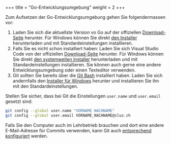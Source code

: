 +++
title = "Go-Entwicklungsumgebung"
weight = 2
+++

Zum Aufsetzen der Go-Entwicklungsumgebung gehen Sie folgendermassen vor:

1. Laden Sie sich die aktuellste Version vo Go auf der offiziellen
   [Download-Seite](https://go.dev/dl/) herunter. Für Windows können Sie direkt
   [den Installer](https://go.dev/dl/go1.23.3.windows-amd64.msi) herunterladen
   und mit Standardeinstellungen installieren.
2. Falls Sie es nicht schon installiert haben: Laden Sie sich Visual Studio Code
   von der offiziellen [Download-Seite](https://code.visualstudio.com/Download)
   herunter. Für Windows können Sie direkt [den systemweiten
   Installer](https://code.visualstudio.com/Download#) herunterladen und mit
   Standardeinstellungen installieren. Sie können auch gerne eine andere
   Entwicklungsumgebung oder einen Texteditor verwenden.
3. Git sollten Sie bereits über die [Git
   Bash](https://git-scm.com/downloads/win) installiert haben. Laden Sie sich
   andernfalls den [Installer für
   Windows](https://github.com/git-for-windows/git/releases/download/v2.47.0.windows.2/Git-2.47.0.2-64-bit.exe)
   herunter und installieren Sie ihn mit den Standardeinstellungen.

Stellen Sie sicher, dass bei Git die Einstellungen `user.name` und `user.email`
gesetzt sind:

```bash
git config --global user.name "VORNAME NACHNAME"
git config --global user.email VORNAME_NACHNAME@sluz.ch
```

Falls Sie den Computer auch im Lehrbetrieb brauchen und dort eine andere
E-Mail-Adresse für Commits verwenden, kann Git auch [entsprechend
konfiguriert](https://www.paedubucher.ch/articles/git-with-multiple-email-addresses/)
werden.
